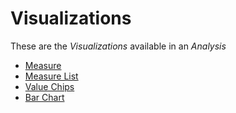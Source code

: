 # Visualizations

These are the *Visualizations* available in an *Analysis*

* [Measure](measure.md)
* [Measure List](measure-list.md)
* [Value Chips](value-chips.md)
* [Bar Chart](bar-chart.md)
